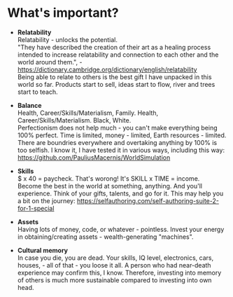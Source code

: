 # What's important?

- **Relatability**  
Relatability - unlocks the potential.   
"They have described the creation of their art as a healing process intended to increase relatability and connection to each other and the world around them.", - https://dictionary.cambridge.org/dictionary/english/relatability  
Being able to relate to others is the best gift I have unpacked in this world so far. Products start to sell, ideas start to flow, river and trees start to teach.

- **Balance**  
Health, Career/Skills/Materialism, Family. Health, Career/Skills/Materialism. Black, White.  
Perfectionism does not help much - you can't make everything being 100% perfect. Time is limited, money - limited, Earth resources - limited. There are boundries everywhere and overtaking anything by 100% is too selfish. I know it, I have tested it in various ways, including this way: https://github.com/PauliusMacernis/WorldSimulation

- **Skills**  
$ x 40 = paycheck. That's worong! It's SKILL x TIME = income.  
Become the best in the world at something, anything. And you'll experience. Think of your gifts, talents, and go for it. This may help you a bit on the journey: https://selfauthoring.com/self-authoring-suite-2-for-1-special

- **Assets**  
Having lots of money, code, or whatever - pointless. Invest your energy in obtaining/creating assets - wealth-generating "machines".  

- **Cultural memory**  
In case you die, you are dead. Your skills, IQ level, electronics, cars, houses, - all of that - you loose it all. A person who had near-death experience may confirm this, I know. Therefore, investing into memory of others is much more sustainable compared to investing into own head.  

